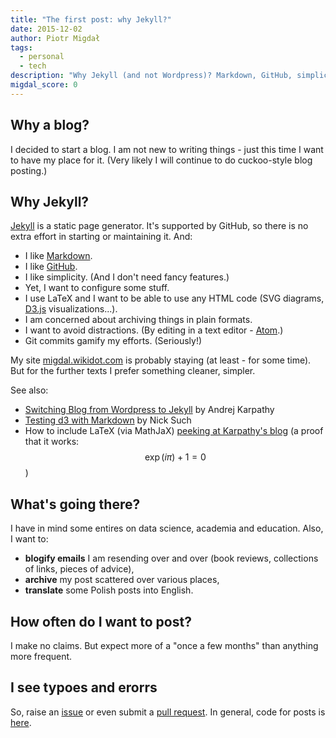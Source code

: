 ```yaml
---
title: "The first post: why Jekyll?"
date: 2015-12-02
author: Piotr Migdał
tags:
  - personal
  - tech
description: "Why Jekyll (and not Wordpress)? Markdown, GitHub, simplicity, LaTeX."
migdal_score: 0
---
```


## Why a blog?

I decided to start a blog. I am not new to writing things - just this time I want to have my place for it. (Very likely I will continue to do cuckoo-style blog posting.)

## Why Jekyll?

[Jekyll](https://jekyllrb.com/) is a static page generator. It's supported by GitHub, so there is no extra effort in starting or maintaining it. And:

- I like [Markdown](https://en.wikipedia.org/wiki/Markdown).
- I like [GitHub](https://github.com/stared).
- I like simplicity. (And I don't need fancy features.)
- Yet, I want to configure some stuff.
- I use LaTeX and I want to be able to use any HTML code (SVG diagrams, [D3.js](http://d3js.org/) visualizations...).
- I am concerned about archiving things in plain formats.
- I want to avoid distractions. (By editing in a text editor - [Atom](https://atom.io/).)
- Git commits gamify my efforts. (Seriously!)

My site [migdal.wikidot.com](http://migdal.wikidot.com/) is probably staying (at least - for some time). But for the further texts I prefer something cleaner, simpler.

See also:

- [Switching Blog from Wordpress to Jekyll](http://karpathy.github.io/2014/07/01/switching-to-jekyll/) by Andrej Karpathy
- [Testing d3 with Markdown](http://www.nicksuch.com/2014/03/26/d3-sample/) by Nick Such
- How to include LaTeX (via MathJaX) [peeking at Karpathy's blog](https://github.com/karpathy/karpathy.github.io/search?utf8=%E2%9C%93&q=mathjax) (a proof that it works: $$\exp(i \pi) + 1 = 0$$)

## What's going there?

I have in mind some entires on data science, academia and education. Also, I want to:

- **blogify emails** I am resending over and over (book reviews, collections of links, pieces of advice),
- **archive** my post scattered over various places,
- **translate** some Polish posts into English.

## How often do I want to post?

I make no claims. But expect more of a "once a few months" than anything more frequent.

## I see typoes and erorrs

So, raise an [issue](https://github.com/stared/stared.github.io/issues) or even submit a [pull request](https://github.com/stared/stared.github.io/pulls). In general, code for posts is [here](https://github.com/stared/stared.github.io/tree/master/_posts).
